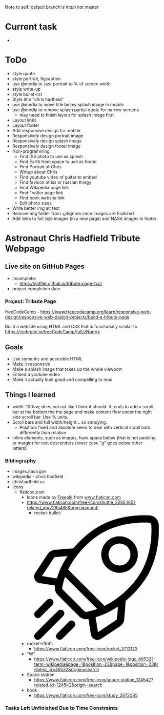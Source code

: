 Note to self: default branch is *main* not master

# Current task
 - 

# ToDo
 - style quote
 - style portrait, figcaption
 - use @media to size portrait to % of screen width
 - style write-up
 - style bullet-list
 - Style title "chris hadfield"
 - use @media to move title below splash image in mobile
 - use @media to remove splash partial quote for narrow screens
   - may need to finish layout for splash image first
 - Layout links
 - Layout footer
 - Add responsive design for mobile
 - Responsively design portrait image
 - Responsively design splash image
 - Responsively design footer image
 - Non-programming  
    - Find ISS photo to use as splash
    - Find Earth from space to use as footer
    - Find Portrait of Chris
    - Writup about Chris
    - Find youtube video of guitar to embed
    - Find favicon of iss or russian thingy
    - Find Wikipedia page link
    - Find Twitter page link
    - Find book website link
    - Edit photo sizes
 - Write better img alt text
 - Remove img folder from .gitignore once images are finalized
 - Add links to full size images (in a new page) and NASA images in footer

# Astronaut Chris Hadfield Tribute Webpage

## Live site on GitHub Pages
 - Incomplete:
   - https://jloffler.github.io/tribute-page-fcc/
 - project completion date
 
### Project: Tribute Page
freeCodeCamp - https://www.freecodecamp.org/learn/responsive-web-design/responsive-web-design-projects/build-a-tribute-page

Build a website using HTML and CSS that is functionally similar to https://codepen.io/freeCodeCamp/full/zNqgVx

## Goals
 - Use semantic and accesible HTML
 - Make it responsive
 - Make a splash image that takes up the whole viewport
 - Embed a youtube video
 - Make it actually look good and compelling to read

## Things I learned
 - width: 100vw; does not act like I think it should. It tends to add a
   scroll bar at the bottom the the page and make content flow under the
   right side scroll bar. Use % units.
 - Scroll bars and full width/height... so annoying.
   - Position: fixed and absolute seem to deal with vertical scroll bars
     differently than relative
 - Inline elements, such as images, have space below (that is not
   padding or margin) for text descenders (lower case "g" goes below other letters).

### Bibliography
 - images.nasa.gov
 - wikipedia - chris hadfield
 - chrishadfield.ca
 - Icons
   - flaticon.com
     - <div>Icons made by <a href="https://www.freepik.com" title="Freepik">Freepik</a> from <a href="https://www.flaticon.com/" title="Flaticon">www.flaticon.com</a></div>
     - https://www.flaticon.com/free-icon/shuttle_2285485?related_id=2285485&origin=search
       - rocket-bullet: 
       <svg id="Capa_1" enable-background="new 0 0 512 512" height="512" viewBox="0 0 512 512" width="512" xmlns="http://www.w3.org/2000/svg"><path d="m511.4 38.222c-1.109-20.338-17.284-36.511-37.622-37.621-41.038-2.242-121.342-.061-198.13 39.656-39.145 20.248-80.545 54.577-113.584 94.185-.407.488-.803.979-1.207 1.468l-74.98 5.792c-12.342.954-23.335 7.423-30.161 17.747l-51.154 77.372c-5.177 7.83-6 17.629-2.203 26.212 3.798 8.584 11.602 14.566 20.877 16.003l63.171 9.784c-.223 1.228-.447 2.455-.652 3.683-2.103 12.58 2.065 25.514 11.151 34.599l87.992 87.993c7.533 7.533 17.712 11.686 28.142 11.686 2.148 0 4.308-.177 6.458-.536 1.228-.205 2.455-.429 3.683-.652l9.784 63.172c1.437 9.275 7.419 17.08 16.001 20.877 3.571 1.58 7.35 2.36 11.112 2.36 5.283-.001 10.529-1.539 15.101-4.562l77.372-51.155c10.325-6.827 16.793-17.82 17.745-30.161l5.792-74.979c.489-.404.981-.8 1.469-1.207 39.609-33.039 73.939-74.439 94.186-113.585 39.719-76.791 41.896-157.096 39.657-198.131zm-175.394 393.037-74.011 48.933-9.536-61.565c31.28-9.197 62.223-23.927 91.702-43.66l-3.773 48.845c-.235 3.047-1.833 5.762-4.382 7.447zm-129.895-37.377-87.993-87.993c-2.245-2.246-3.283-5.401-2.774-8.44 2.616-15.643 6.681-30.534 11.713-44.562l132.028 132.028c-16.848 6.035-31.939 9.635-44.534 11.741-3.044.506-6.195-.529-8.44-2.774zm-117.923-222.269 48.844-3.773c-19.734 29.479-34.464 60.422-43.661 91.702l-61.564-9.535 48.934-74.012c1.686-2.55 4.401-4.147 7.447-4.382zm270.155 155.286c-24.233 20.213-47.756 34.833-69.438 45.412l-149.221-149.221c13.858-28.304 30.771-51.873 45.417-69.431 30.575-36.655 68.602-68.276 104.331-86.756 70.474-36.453 144.725-38.416 182.713-36.348 5.028.274 9.027 4.273 9.301 9.302 2.071 37.988.104 112.238-36.349 182.713-18.479 35.728-50.1 73.754-86.754 104.329z"/><path d="m350.721 236.243c19.202-.002 38.412-7.312 53.031-21.931 14.166-14.165 21.966-32.999 21.966-53.031s-7.801-38.866-21.966-53.031c-29.242-29.243-76.822-29.241-106.062 0-14.166 14.165-21.967 32.999-21.967 53.031s7.802 38.866 21.967 53.031c14.622 14.622 33.822 21.933 53.031 21.931zm-31.82-106.781c8.772-8.773 20.295-13.159 31.818-13.159 11.524 0 23.047 4.386 31.819 13.159 8.499 8.499 13.179 19.799 13.179 31.818s-4.68 23.32-13.179 31.819c-17.544 17.545-46.093 17.544-63.638 0-8.499-8.499-13.18-19.799-13.18-31.818s4.682-23.32 13.181-31.819z"/><path d="m15.301 421.938c3.839 0 7.678-1.464 10.606-4.394l48.973-48.973c5.858-5.858 5.858-15.355 0-21.213-5.857-5.858-15.355-5.858-21.213 0l-48.972 48.973c-5.858 5.858-5.858 15.355 0 21.213 2.928 2.929 6.767 4.394 10.606 4.394z"/><path d="m119.761 392.239c-5.857-5.858-15.355-5.858-21.213 0l-94.154 94.155c-5.858 5.858-5.858 15.355 0 21.213 2.929 2.929 6.767 4.393 10.606 4.393s7.678-1.464 10.606-4.394l94.154-94.154c5.859-5.858 5.859-15.355.001-21.213z"/><path d="m143.429 437.12-48.973 48.973c-5.858 5.858-5.858 15.355 0 21.213 2.929 2.929 6.768 4.394 10.606 4.394s7.678-1.464 10.606-4.394l48.973-48.973c5.858-5.858 5.858-15.355 0-21.213-5.857-5.858-15.355-5.858-21.212 0z"/></svg>
     - rocket-liftoff: 
       - https://www.flaticon.com/free-icon/rocket_3712123
     - "W"
       - https://www.flaticon.com/free-icon/wikipedia-logo_49532?term=wikipedia&page=1&position=23&page=1&position=23&related_id=49532&origin=search
     - Space station
       - https://www.flaticon.com/free-icon/space-station_124542?related_id=124542&origin=search       
     - book
       - https://www.flaticon.com/free-icon/study_2972085

### Tasks Left Unfinished Due to Time Constraints
 

